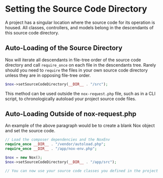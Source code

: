# Setting the Source Code Directory
A project has a singular location where the source code for its operation is housed. All classes, controllers, and models belong in the descendants of this source code directory.

## Auto-Loading of the Source Directory
Nox will iterate all descendants in file-tree order of the source code directory and call `require_once` on each file in the descendants tree. Rarely should you need to <code>require</code> the files in your own source code directory unless they are in opposing file-tree order.

```php
$nox->setSourceCodeDirectory(__DIR__ . "/src");
```

This method can be used outside the `nox-request.php` file, such as in a CLI script, to chronologically autoload your project source code files.

## Auto-Loading Outside of nox-request.php
An example of the above paragraph would be to create a blank Nox object and set the source code.

```php
// Load the composer dependencies and the NoxEnv
require_once __DIR__ . "/vendor/autoload.php";
require_once __DIR__ . "/app/nox-env.php";

$nox = new Nox();
$nox->setSourceCodeDirectory(__DIR__ . "/app/src");

// You can now use your source code classes you defined in the project src
```